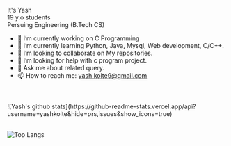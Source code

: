 <!-- Ctrl + Shift +V for running md fie in VS Code-->
It's Yash <br>
19 y.o students <br>
Persuing Engineering (B.Tech CS)



- 🔭 I’m currently working on C Programming
- 🌱 I’m currently learning Python, Java, Mysql, Web development, C/C++.
- 👯 I’m looking to collaborate on My repositories.
- 🤔 I’m looking for help with c program project.
- 💬 Ask me about related query.
- 📫 How to reach me: yash.kolte9@gmail.com
<br>
<br><!--
<p align="left"><img src="https://devicons.github.io/devicon/devicon.git/icons/bootstrap/bootstrap-plain.svg" alt="bootstrap" width="30" height="30"/>&nbsp&nbsp&nbsp&nbsp&nbsp
<img src="https://devicons.github.io/devicon/devicon.git/icons/c/c-original.svg" alt="c" width="30" height="30"/>&nbsp&nbsp&nbsp&nbsp&nbsp
<img src="https://devicons.github.io/devicon/devicon.git/icons/css3/css3-original-wordmark.svg" alt="css3" width="30" height="30"/>&nbsp&nbsp&nbsp&nbsp&nbsp
<img src="https://devicons.github.io/devicon/devicon.git/icons/html5/html5-original-wordmark.svg" alt="html5" width="30" height="30"/>&nbsp&nbsp&nbsp&nbsp&nbsp
<img src="https://devicons.github.io/devicon/devicon.git/icons/javascript/javascript-original.svg" alt="javascript" width="25" height="25"/>&nbsp&nbsp&nbsp&nbsp&nbsp
<img src="https://devicons.github.io/devicon/devicon.git/icons/django/django-original.svg" alt="django" width="30" height="30"/>&nbsp&nbsp&nbsp&nbsp&nbsp
<img src="https://devicons.github.io/devicon/devicon.git/icons/java/java-original-wordmark.svg" alt="java" width="30" height="30"/>&nbsp&nbsp&nbsp&nbsp&nbsp
<img src="https://devicons.github.io/devicon/devicon.git/icons/mysql/mysql-original-wordmark.svg" alt="mysql" width="30" height="30"/>&nbsp&nbsp&nbsp&nbsp&nbsp
<img src="https://devicons.github.io/devicon/devicon.git/icons/nodejs/nodejs-original-wordmark.svg" alt="nodejs" width="35" height="35"/>&nbsp&nbsp&nbsp&nbsp&nbsp
<img src="https://devicons.github.io/devicon/devicon.git/icons/php/php-original.svg" alt="php" width="30" height="30"/>&nbsp&nbsp&nbsp&nbsp&nbsp
<img src="https://devicons.github.io/devicon/devicon.git/icons/python/python-original.svg" alt="python" width="30" height="30"/></p><br><br>
-->
![Yash's github stats](https://github-readme-stats.vercel.app/api?username=yashkolte&hide=prs,issues&show_icons=true)<br><br>

![Top Langs](https://github-readme-stats.vercel.app/api/top-langs/?username=yashkolte&hide=typescript,glsl)
